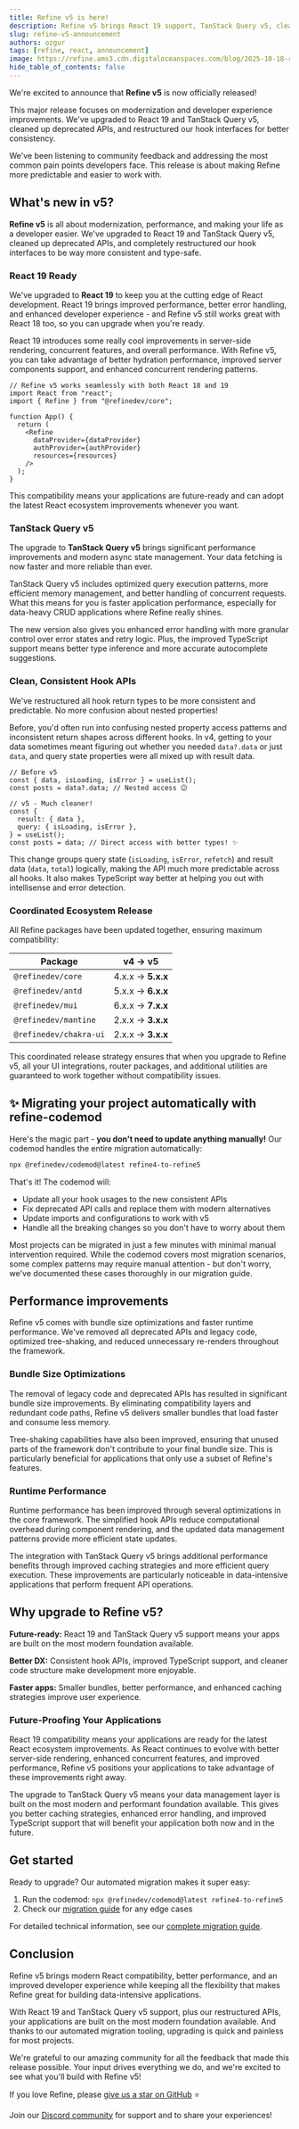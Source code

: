 ```yaml
---
title: Refine v5 is here!
description: Refine v5 brings React 19 support, TanStack Query v5, cleaner APIs, and automatic migration with codemods.
slug: refine-v5-announcement
authors: ozgur
tags: [refine, react, announcement]
image: https://refine.ams3.cdn.digitaloceanspaces.com/blog/2025-10-18-refine-v5-blog/refine-v5-blog.png
hide_table_of_contents: false
---
```


We're excited to announce that **Refine v5** is now officially released!

This major release focuses on modernization and developer experience improvements. We've upgraded to React 19 and TanStack Query v5, cleaned up deprecated APIs, and restructured our hook interfaces for better consistency.

We've been listening to community feedback and addressing the most common pain points developers face. This release is about making Refine more predictable and easier to work with.

## What's new in v5?

**Refine v5** is all about modernization, performance, and making your life as a developer easier. We've upgraded to React 19 and TanStack Query v5, cleaned up deprecated APIs, and completely restructured our hook interfaces to be way more consistent and type-safe.

### React 19 Ready

We've upgraded to **React 19** to keep you at the cutting edge of React development. React 19 brings improved performance, better error handling, and enhanced developer experience - and Refine v5 still works great with React 18 too, so you can upgrade when you're ready.

React 19 introduces some really cool improvements in server-side rendering, concurrent features, and overall performance. With Refine v5, you can take advantage of better hydration performance, improved server components support, and enhanced concurrent rendering patterns.

```tsx
// Refine v5 works seamlessly with both React 18 and 19
import React from "react";
import { Refine } from "@refinedev/core";

function App() {
  return (
    <Refine
      dataProvider={dataProvider}
      authProvider={authProvider}
      resources={resources}
    />
  );
}
```

This compatibility means your applications are future-ready and can adopt the latest React ecosystem improvements whenever you want.

### TanStack Query v5

The upgrade to **TanStack Query v5** brings significant performance improvements and modern async state management. Your data fetching is now faster and more reliable than ever.

TanStack Query v5 includes optimized query execution patterns, more efficient memory management, and better handling of concurrent requests. What this means for you is faster application performance, especially for data-heavy CRUD applications where Refine really shines.

The new version also gives you enhanced error handling with more granular control over error states and retry logic. Plus, the improved TypeScript support means better type inference and more accurate autocomplete suggestions.

### Clean, Consistent Hook APIs

We've restructured all hook return types to be more consistent and predictable. No more confusion about nested properties!

Before, you'd often run into confusing nested property access patterns and inconsistent return shapes across different hooks. In v4, getting to your data sometimes meant figuring out whether you needed `data?.data` or just `data`, and query state properties were all mixed up with result data.

```tsx
// Before v5
const { data, isLoading, isError } = useList();
const posts = data?.data; // Nested access 😕

// v5 - Much cleaner!
const {
  result: { data },
  query: { isLoading, isError },
} = useList();
const posts = data; // Direct access with better types! ✨
```

This change groups query state (`isLoading`, `isError`, `refetch`) and result data (`data`, `total`) logically, making the API much more predictable across all hooks. It also makes TypeScript way better at helping you out with intellisense and error detection.

### Coordinated Ecosystem Release

All Refine packages have been updated together, ensuring maximum compatibility:

| Package                | v4 → v5           |
| ---------------------- | ----------------- |
| `@refinedev/core`      | 4.x.x → **5.x.x** |
| `@refinedev/antd`      | 5.x.x → **6.x.x** |
| `@refinedev/mui`       | 6.x.x → **7.x.x** |
| `@refinedev/mantine`   | 2.x.x → **3.x.x** |
| `@refinedev/chakra-ui` | 2.x.x → **3.x.x** |

This coordinated release strategy ensures that when you upgrade to Refine v5, all your UI integrations, router packages, and additional utilities are guaranteed to work together without compatibility issues.

## ✨ Migrating your project automatically with refine-codemod

Here's the magic part - **you don't need to update anything manually!** Our codemod handles the entire migration automatically:

```bash
npx @refinedev/codemod@latest refine4-to-refine5
```

That's it! The codemod will:

- Update all your hook usages to the new consistent APIs
- Fix deprecated API calls and replace them with modern alternatives
- Update imports and configurations to work with v5
- Handle all the breaking changes so you don't have to worry about them

Most projects can be migrated in just a few minutes with minimal manual intervention required. While the codemod covers most migration scenarios, some complex patterns may require manual attention - but don't worry, we've documented these cases thoroughly in our migration guide.

## Performance improvements

Refine v5 comes with bundle size optimizations and faster runtime performance. We've removed all deprecated APIs and legacy code, optimized tree-shaking, and reduced unnecessary re-renders throughout the framework.

### Bundle Size Optimizations

The removal of legacy code and deprecated APIs has resulted in significant bundle size improvements. By eliminating compatibility layers and redundant code paths, Refine v5 delivers smaller bundles that load faster and consume less memory.

Tree-shaking capabilities have also been improved, ensuring that unused parts of the framework don't contribute to your final bundle size. This is particularly beneficial for applications that only use a subset of Refine's features.

### Runtime Performance

Runtime performance has been improved through several optimizations in the core framework. The simplified hook APIs reduce computational overhead during component rendering, and the updated data management patterns provide more efficient state updates.

The integration with TanStack Query v5 brings additional performance benefits through improved caching strategies and more efficient query execution. These improvements are particularly noticeable in data-intensive applications that perform frequent API operations.

## Why upgrade to Refine v5?

**Future-ready:** React 19 and TanStack Query v5 support means your apps are built on the most modern foundation available.

**Better DX:** Consistent hook APIs, improved TypeScript support, and cleaner code structure make development more enjoyable.

**Faster apps:** Smaller bundles, better performance, and enhanced caching strategies improve user experience.

### Future-Proofing Your Applications

React 19 compatibility means your applications are ready for the latest React ecosystem improvements. As React continues to evolve with better server-side rendering, enhanced concurrent features, and improved performance, Refine v5 positions your applications to take advantage of these improvements right away.

The upgrade to TanStack Query v5 means your data management layer is built on the most modern and performant foundation available. This gives you better caching strategies, enhanced error handling, and improved TypeScript support that will benefit your application both now and in the future.

## Get started

Ready to upgrade? Our automated migration makes it super easy:

1. Run the codemod: `npx @refinedev/codemod@latest refine4-to-refine5`
2. Check our [migration guide](/docs/migration-guide/4x-to-5x) for any edge cases

For detailed technical information, see our [complete migration guide](/docs/migration-guide/4x-to-5x).

## Conclusion

Refine v5 brings modern React compatibility, better performance, and an improved developer experience while keeping all the flexibility that makes Refine great for building data-intensive applications.

With React 19 and TanStack Query v5 support, plus our restructured APIs, your applications are built on the most modern foundation available. And thanks to our automated migration tooling, upgrading is quick and painless for most projects.

We're grateful to our amazing community for all the feedback that made this release possible. Your input drives everything we do, and we're excited to see what you'll build with Refine v5!

If you love Refine, please [give us a star on GitHub](https://github.com/refinedev/refine) ⭐

Join our [Discord community](https://discord.gg/refine) for support and to share your experiences!
